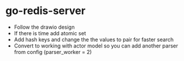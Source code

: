 # go-redis-server
- Follow the drawio design
- If there is time add atomic set
- Add hash keys and change the the values to pair for faster search
- Convert to working with actor model so you can add another parser from config (parser_worker = 2)
